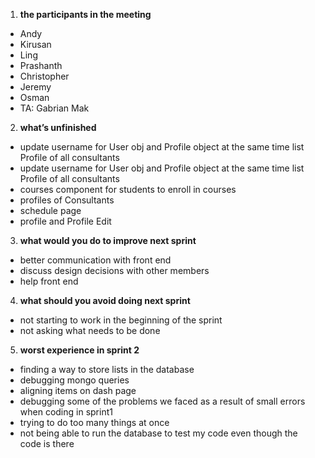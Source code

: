 1. **the participants in the meeting**
*   Andy
*   Kirusan
*   Ling
*   Prashanth
*   Christopher
*   Jeremy
*   Osman
*   TA: Gabrian Mak
2. **what’s unfinished**
*   update username for User obj and Profile object at the same time list Profile of all consultants 
*   update username for User obj and Profile object at the same time list Profile of all consultants 
*   courses component for students to enroll in courses 
*   profiles of Consultants 
*   schedule page
*   profile and Profile Edit 
3. **what would you do to improve next sprint**
*   better communication with front end
*   discuss design decisions with other members
*   help front end 
4. **what should you avoid doing next sprint**
*   not starting to work in the beginning of the sprint 
*   not asking what needs to be done 
5. **worst experience in sprint 2**
*   finding a way to store lists in the database
*   debugging mongo queries
*   aligning items on dash page
*   debugging some of the problems we faced as a result of small errors when coding in sprint1
*   trying to do too many things at once
*   not being able to run the database to test my code even though the code is there
